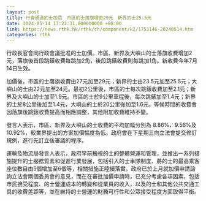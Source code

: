 ```yaml
---
layout: post
title: 行會通過的士加價　市區的士落旗增至29元　新界的士25.5元
date: 2024-05-14 17:22:31.000000000 +08:00
link: https://news.rthk.hk/rthk/ch/component/k2/1753146-20240514.htm
categories: rthk
---
```


行政長官會同行政會議批准的士加價。市區、新界及大嶼山的士落旗收費增加2元，落旗後首段跳錶收費每跳加2角，後段跳錶收費則每跳加1角。新收費今年7月14日生效。

加價後，市區的士落旗收費由27元加至29元；新界的士由23.5元加至25.5元；大嶼山的士由22元加至24元。最初2公里後，市區的士每次跳錶收費加至2.1元；新界及大嶼山的士加至1.9元。巿區的士於9公里車程後，每次跳錶加至1.4元；新界的士於8公里後加至1.4元，大嶼山的士於20公里後加至1.6元。等候時間的收費會因落旗後跳錶收費提高而相應調整，其他附加收費維持不變。

發言人表示，市區、新界及大嶼山的士收費的平均加幅分別為 8.86%、9.56%及10.92%，較業界提出的方案加價幅度為低。政府會在下星期三向立法會提交修訂規例，進行先訂立後審議的程序。

運輸及物流局發言人表示，政府早前檢視的士的整體營運和管理，並推出一系列措施提升的士服務質素和促進行業發展，包括引入的士車隊制度、將的士的最高乘客座位數目由5個增加至6個等，相關措施正陸續落實。政府已於上月就加價申請諮詢立法會兩個委員會的意見，而在在審批加價申請時，已充分考慮各項因素，包括市民接受程度、的士營運成本的轉變和從業員的收入，以及的士和其他公共交通工具的收費差距等，並在維持的士營運的財務可行性和公眾接受程度方面取得平衡。
